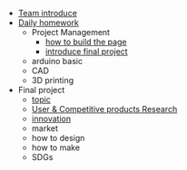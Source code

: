 <!-- 侧边栏 docs/_sidebar.md -->

- [Team introduce](intro.md)
- [Daily homework](ddl.md)
  - Project Management
    - [how to build the page](./PM_mds/buildPage.md)
    - [introduce final project](./PM_mds/introFinalTopic.md)
  - arduino basic
  - CAD
  - 3D printing
- Final project
  - [topic](./finalProjects_mds/topic.md)
  - [User & Competitive products Research](./finalProjects_mds/research.md)
  - [innovation](./finalProjects_mds/innovation.md)
  - market
  - how to design
  - how to make
  - SDGs
